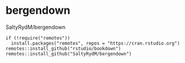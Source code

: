 # bergendown

SaltyRydM/bergendown

```
if (!require("remotes")) 
  install.packages("remotes", repos = "https://cran.rstudio.org")
remotes::install_github("rstudio/bookdown")
remotes::install_github("SaltyRydM/bergendown")
```